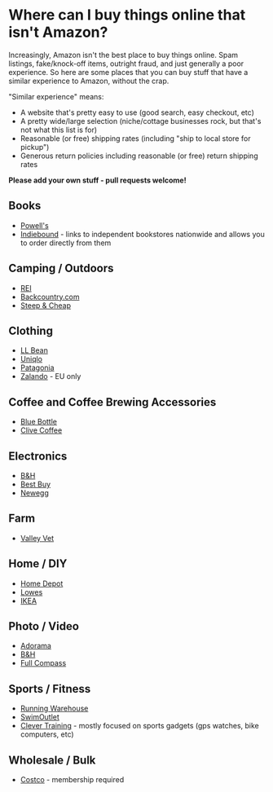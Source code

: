 # Where can I buy things online that isn't Amazon?

Increasingly, Amazon isn't the best place to buy things online. Spam listings, fake/knock-off items, outright fraud, and just generally a poor experience. So here are some places that you can buy stuff that have a similar experience to Amazon, without the crap.

"Similar experience" means:

* A website that's pretty easy to use (good search, easy checkout, etc)
* A pretty wide/large selection (niche/cottage businesses rock, but that's not what this list is for)
* Reasonable (or free) shipping rates (including "ship to local store for pickup")
* Generous return policies including reasonable (or free) return shipping rates

**Please add your own stuff - pull requests welcome!**

## Books

* [Powell's](https://www.powells.com/)
* [Indiebound](https://indiebound.org) - links to independent bookstores nationwide and allows you to order directly from them

## Camping / Outdoors

* [REI](https://rei.com/)
* [Backcountry.com](https://backcountry.com/)
* [Steep & Cheap](https://www.steepandcheap.com/)

## Clothing

* [LL Bean](https://llbean.com/)
* [Uniqlo](http://uniqlo.com)
* [Patagonia](https://www.patagonia.com)
* [Zalando](https://zalando.com) - EU only

## Coffee and Coffee Brewing Accessories

* [Blue Bottle](https://bluebottlecoffee.com/)
* [Clive Coffee](https://clivecoffee.com/)

## Electronics

* [B&H](http://bhphotovideo.com)
* [Best Buy](https://www.bestbuy.com/)
* [Newegg](https://newegg.com/)

## Farm

* [Valley Vet](https://www.valleyvet.com/)

## Home / DIY

* [Home Depot](https://homedepot.com/)
* [Lowes](https://lowes.com/)
* [IKEA](https://ikea.com/)

## Photo / Video

* [Adorama](https://www.adorama.com/)
* [B&H](http://bhphotovideo.com)
* [Full Compass](https://www.fullcompass.com/)

## Sports / Fitness

* [Running Warehouse](https://www.runningwarehouse.com/)
* [SwimOutlet](https://www.swimoutlet.com/)
* [Clever Training](https://www.clevertraining.com/) - mostly focused on sports gadgets (gps watches, bike computers, etc)

## Wholesale / Bulk

* [Costco](https://costco.com/) - membership required
